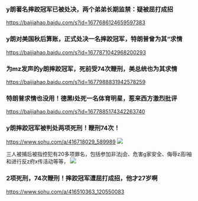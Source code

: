### y朗著名摔跤冠军已被处决，两个弟弟长期监禁：疑被屈打成招
https://baijiahao.baidu.com/s?id=1677686124659597383

### y朗对美国秋后算账，正式处决一名摔跤冠军，特朗普曾为其“求情
https://baijiahao.baidu.com/s?id=1677871042968200293

### 为mz发声的y朗摔跤冠军，死前受74次鞭刑，美总统也为其求情
https://baijiahao.baidu.com/s?id=1677988831942578259

### 特朗普求情也没用！德黑l处死一名体育明星，惹来西方激烈批评
https://baijiahao.baidu.com/s?id=1677885174342263740

### y朗摔跤冠军被判处两项死刑！鞭刑74次！
https://www.sohu.com/a/416718029_589989
![](http://p7.itc.cn/q_70/images03/20200906/5f0cf7a619094a37b1afd803afcc633b.png)

三人被捕后被指控犯有20多项罪名，包括参加非法j会、危害g家安全、侮辱z高l袖和进行反z府x传活动等等，
![](http://p6.itc.cn/q_70/images03/20200906/f362d2b2be4743b19dd83d8a23b9306f.jpeg)

### 2项死刑，74次鞭刑！摔跤冠军遭屈打成招，他才27岁啊
https://www.sohu.com/a/416510363_120550083
